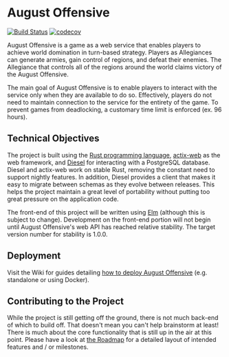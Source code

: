 # August Offensive
[![Build Status](https://travis-ci.org/kjhoerr/august-offensive.svg?branch=master)](https://travis-ci.org/kjhoerr/august-offensive) [![codecov](https://codecov.io/gh/kjhoerr/august-offensive/branch/master/graph/badge.svg)](https://codecov.io/gh/kjhoerr/august-offensive)

August Offensive is a game as a web service that enables players to achieve world domination in turn-based strategy. Players as Allegiances can generate armies, gain control of regions, and defeat their enemies. The Allegiance that controls all of the regions around the world claims victory of the August Offensive.

The main goal of August Offensive is to enable players to interact with the service only when they are available to do so. Effectively, players do not need to maintain connection to the service for the entirety of the game. To prevent games from deadlocking, a customary time limit is enforced (ex. 96 hours).

## Technical Objectives

The project is built using the [Rust programming language](https://www.rust-lang.org/en-US/), [actix-web](https://actix.rs/) as the web framework, and [Diesel](https://diesel.rs/) for interacting with a PostgreSQL database. Diesel and actix-web work on stable Rust, removing the constant need to support nightly features. In addition, Diesel provides a client that makes it easy to migrate between schemas as they evolve between releases. This helps the project maintain a great level of portability without putting too great pressure on the application code.

The front-end of this project will be written using [Elm](https://elm-lang.org/) (although this is subject to change). Development on the front-end portion will not begin until August Offensive's web API has reached relative stability. The target version number for stability is 1.0.0.

## Deployment

Visit the Wiki for guides detailing [how to deploy August Offensive](https://github.com/kjhoerr/august-offensive/wiki/Deployment) (e.g. standalone or using Docker).

## Contributing to the Project

While the project is still getting off the ground, there is not much back-end of which to build off. That doesn't mean you can't help brainstorm at least! There is much about the core functionality that is still up in the air at this point. Please have a look at [the Roadmap](https://github.com/kjhoerr/august-offensive/wiki/Roadmap) for a detailed layout of intended features and / or milestones.
